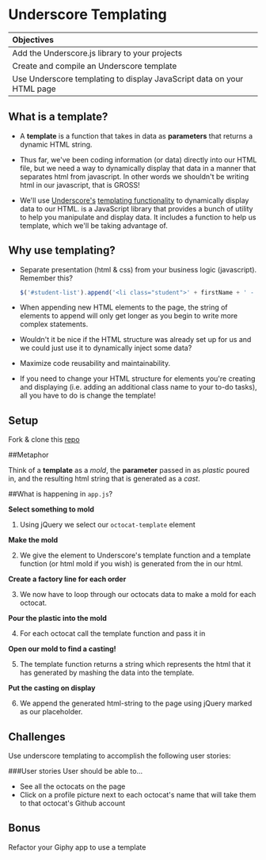 # Underscore Templating
| Objectives |
| :--- |
| Add the Underscore.js library to your projects |
| Create and compile an Underscore template |
| Use Underscore templating to display JavaScript data on your HTML page |

## What is a template?

* A **template** is a function that takes in data as **parameters** that returns a dynamic HTML string.

* Thus far, we've been coding information (or data) directly into our HTML file, but we need a way to dynamically display that data in a manner that separates html from javascript. In other words we shouldn't be writing html in our javascript, that is GROSS!

* We'll use [Underscore's](http://underscorejs.org/) [templating functionality](http://underscorejs.org/#template) to dynamically display data to our HTML.  is a JavaScript library that provides a bunch of utility to help you manipulate and display data. It includes a function to help us template, which we'll be taking advantage of.

## Why use templating?

* Separate presentation (html & css) from your business logic (javascript). Remember this?

  ```js
  $('#student-list').append('<li class="student">' + firstName + ' - ' + lastName + '</li>');
  ```

* When appending new HTML elements to the page, the string of elements to append will only get longer as you begin to write more complex statements.

* Wouldn't it be nice if the HTML structure was already set up for us and we could just use it to dynamically inject some data?

* Maximize code reusability and maintainability.

* If you need to change your HTML structure for elements you're creating and displaying (i.e. adding an additional class name to your to-do tasks), all you have to do is change the template!

## Setup

Fork & clone this [repo](https://github.com/sf-wdi-21/underscore_templating)

##Metaphor

Think of a **template** as a *mold*, the **parameter** passed in as *plastic* poured in, and the resulting html string that is generated as a *cast*. 

##What is happening in `app.js`?

**Select something to mold**

1) Using jQuery we select our `octocat-template` element 

**Make the mold**

2) We give the element to Underscore's template function and a template function (or html mold if you wish) is generated from the  in our html.

**Create a factory line for each order**

3) We now have to loop through our octocats data to make a mold for each octocat.

**Pour the plastic into the mold**

4) For each octocat call the template function and pass it in

**Open our mold to find a casting!**

5) The template function returns a string which represents the html that it has generated by mashing the data into the template.

**Put the casting on display**

6) We append the generated html-string to the page using jQuery marked as our placeholder.

## Challenges

Use underscore templating to accomplish the following user stories:

###User stories
User should be able to...

* See all the octocats on the page
* Click on a profile picture next to each octocat's name that will take them to that octocat's Github account

## Bonus

Refactor your Giphy app to use a template
